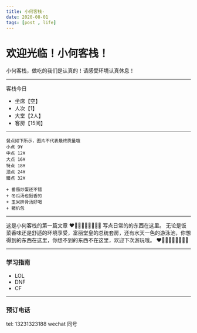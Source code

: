 ```yaml
---
title: 小何客栈-
date: 2020-08-01 
tags: [post , life]
---
```

# 欢迎光临！小何客栈！
小何客栈，做吃的我们是认真的！请感受环境认真休息！

---

客栈今日
- 坐席【空】 
- 人次【1】 
- 大堂【2人】 
- 客房【15间】

---

    餐点如下所示，图片不代表最终质量哦
    小点 9¥
    中点 12¥
    大点 16¥
    特点 18¥
    顶点 24¥
    臻点 32¥

    + 番茄炒蛋还不错
    + 冬瓜汤也挺香的
    + 玉米排骨汤好喝
    + 猪扒包

---

这是小何客栈的第一篇文章
❤🧡💛💚💙💜🤎🖤🤍
写点日常的的东西在这里。
无论是饭菜香味还是舒适的环境享受，富丽堂皇的总统套房，还有水天一色的游泳池，你想得到的东西在这里，你想不到的东西不在这里，欢迎下次游玩哦。
❤🧡💛💚💙💜🤎🖤🤍

---
### 学习指南
- LOL
- DNF
- CF

---
### 预订电话
tel: 13231323188
wechat 同号
